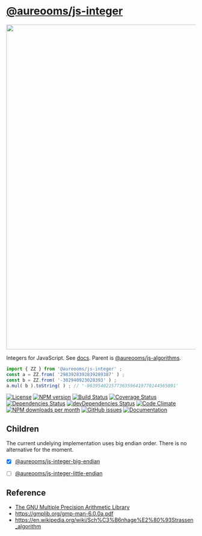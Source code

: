 [@aureooms/js-integer](https://aureooms.github.io/js-integer)
==

<img src="https://upload.wikimedia.org/wikipedia/commons/c/c1/Latex_integers.svg" width="864">

Integers for JavaScript.
See [docs](https://aureooms.github.io/js-integer).
Parent is [@aureooms/js-algorithms](https://github.com/aureooms/js-algorithms).

```js
import { ZZ } from '@aureooms/js-integer' ; 
const a = ZZ.from( '2983928392839289387' ) ;
const b = ZZ.from( '-302940923028393' ) ;
a.mul( b ).toString( ) ; // '-903954021577363596419770144565091'
```

[![License](https://img.shields.io/github/license/aureooms/js-integer.svg?style=flat)](https://raw.githubusercontent.com/aureooms/js-integer/master/LICENSE)
[![NPM version](https://img.shields.io/npm/v/@aureooms/js-integer.svg?style=flat)](https://www.npmjs.org/package/@aureooms/js-integer)
[![Build Status](https://img.shields.io/travis/aureooms/js-integer.svg?style=flat)](https://travis-ci.org/aureooms/js-integer)
[![Coverage Status](https://img.shields.io/coveralls/aureooms/js-integer.svg?style=flat)](https://coveralls.io/r/aureooms/js-integer)
[![Dependencies Status](https://img.shields.io/david/aureooms/js-integer.svg?style=flat)](https://david-dm.org/aureooms/js-integer#info=dependencies)
[![devDependencies Status](https://img.shields.io/david/dev/aureooms/js-integer.svg?style=flat)](https://david-dm.org/aureooms/js-integer#info=devDependencies)
[![Code Climate](https://img.shields.io/codeclimate/github/aureooms/js-integer.svg?style=flat)](https://codeclimate.com/github/aureooms/js-integer)
[![NPM downloads per month](https://img.shields.io/npm/dm/@aureooms/js-integer.svg?style=flat)](https://www.npmjs.org/package/@aureooms/js-integer)
[![GitHub issues](https://img.shields.io/github/issues/aureooms/js-integer.svg?style=flat)](https://github.com/aureooms/js-integer/issues)
[![Documentation](https://aureooms.github.io/js-integer/badge.svg)](https://aureooms.github.io/js-integer/source.html)

## Children

The current undelying implementation uses big endian order. There is no
alternative for the moment.

  - [x] [@aureooms/js-integer-big-endian](https://github.com/aureooms/js-integer-big-endian)
  - [ ] [@aureooms/js-integer-little-endian](https://github.com/aureooms/js-integer-little-endian)


## Reference

 - [The GNU Multiple Precision Arithmetic Library](https://gmplib.org/)
 - https://gmplib.org/gmp-man-6.0.0a.pdf
 - https://en.wikipedia.org/wiki/Sch%C3%B6nhage%E2%80%93Strassen_algorithm
